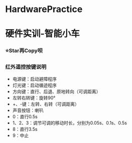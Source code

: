 # HardwarePractice
# 硬件实训-智能小车
### ⭐Star再Copy呗
### 红外遥控按键说明
- 电源键：启动避障程序
- 灯光键：启动循迹程序
- 方向键：直行、后退、原地转向（可调距离）
- 左转右转键：旋转90°
- +、-键：左转、右转（可调距离）
- 声音按钮：喇叭
- 0：直行0.5s
- 1、2、3：调节可调的移动时长，分别为0.05s、0.1s、0.5s
- 8：直行3.5s
- 9：中止



